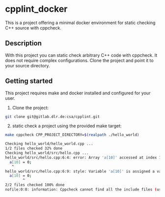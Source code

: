 # cpplint_docker

This is a project offering a minimal docker environment for static checking C++ source with cppcheck.

## Description 
With this project you can static check arbitrary C++ code with cppcheck. It does not require
complex configurations. Clone the project and point it to your source directory. 

## Getting started

This project requires make and docker installed and configured for your user.

1. Clone the project:
```bash
git clone git@gitlab.dlr.de:csa/cpplint.git
```
2. static check  a project using the provided make target:
```bash
make cppcheck CPP_PROJECT_DIRECTORY=$(realpath ./hello_world) 

Checking hello_world/hello_world.cpp ...
1/2 files checked 32% done
Checking hello_world/src/hello.cpp ...
hello_world/src/hello.cpp:6:4: error: Array 'a[10]' accessed at index 10, which is out of bounds. [arrayIndexOutOfBounds]
  a[10] = 0;
   ^
hello_world/src/hello.cpp:6:9: style: Variable 'a[10]' is assigned a value that is never used. [unreadVariable]
  a[10] = 0;
        ^
2/2 files checked 100% done
nofile:0:0: information: Cppcheck cannot find all the include files (use --check-config for details) [missingInclude]
```
